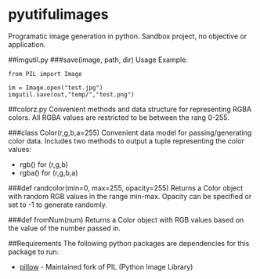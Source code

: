 # pyutifulimages
Programatic image generation in python. Sandbox project, no objective or application.

##imgutil.py
###save(image, path, dir)
Usage Example:
```
from PIL import Image

im = Image.open("test.jpg")
imgutil.save(out,"temp/","test.png")
```


##colorz.py
Convenient methods and data structure for representing RGBA colors. All RGBA values are restricted to be between the rang 0-255.

###class Color(r,g,b,a=255)
Convenient data model for passing/generating color data. Includes two methods to output a tuple representing the color values:
* rgb() for (r,g,b)
* rgba() for (r,g,b,a)

###def randcolor(min=0, max=255, opacity=255)
Returns a Color object with random RGB values in the range min-max. Opacity can be specified or set to -1 to generate randomly.

###def fromNum(num)
Returns a Color object with RGB values based on the value of the number passed in.



##Requirements
The following python packages are dependencies for this package to run:
* [pillow](https://pypi.python.org/pypi/Pillow/2.0.0) - Maintained fork of PIL (Python Image Library)

